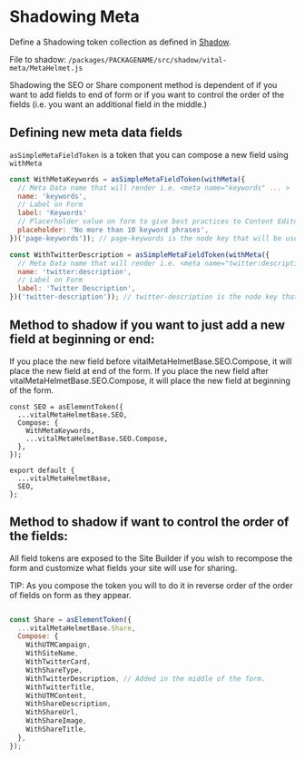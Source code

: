 # Shadowing Meta

Define a Shadowing token collection as defined in [Shadow](../VitalElements/Shadow).

File to shadow: `/packages/PACKAGENAME/src/shadow/vital-meta/MetaHelmet.js`

Shadowing the SEO or Share component method is dependent of if you want to add fields to end of form or if you want to control the order of the fields (i.e. you want an additional field in the middle.)   

## Defining new meta data fields

`asSimpleMetaFieldToken` is a token that you can compose a new field using `withMeta`

```js
const WithMetaKeywords = asSimpleMetaFieldToken(withMeta({
  // Meta Data name that will render i.e. <meta name="keywords" ... >
  name: 'keywords',
  // Label on Form
  label: 'Keywords'
  // Placerholder value on form to give best practices to Content Editor,
  placeholder: 'No more than 10 keyword phrases',
})('page-keywords')); // page-keywords is the node key that will be used.

const WithTwitterDescription = asSimpleMetaFieldToken(withMeta({
  // Meta Data name that will render i.e. <meta name="twitter:description" ... >  
  name: 'twitter:description',
  // Label on Form
  label: 'Twitter Description',
})('twitter-description')); // twitter-description is the node key that will be used.
```

## Method to shadow if you want to just add a new field at beginning or end:

If you place the new field before vitalMetaHelmetBase.SEO.Compose, it will place the new field at end of the form.
If you place the new field after vitalMetaHelmetBase.SEO.Compose, it will place the new field at beginning of the form.

```
const SEO = asElementToken({
  ...vitalMetaHelmetBase.SEO,
  Compose: {
    WithMetaKeywords,
    ...vitalMetaHelmetBase.SEO.Compose,
  },
});

export default {
  ...vitalMetaHelmetBase,
  SEO,
};
```


## Method to shadow if want to control the order of the fields:

All field tokens are exposed to the Site Builder if you wish to recompose the form and customize what fields your site will use for sharing.

TIP: As you compose the token you will to do it in reverse order of the order of fields on form as they appear.

```js

const Share = asElementToken({
  ...vitalMetaHelmetBase.Share,
  Compose: {
    WithUTMCampaign,
    WithSiteName,
    WithTwitterCard,
    WithShareType,
    WithTwitterDescription, // Added in the middle of the form.
    WithTwitterTitle,
    WithUTMContent,
    WithShareDescription,
    WithShareUrl,
    WithShareImage,
    WithShareTitle,
  },
});
```
